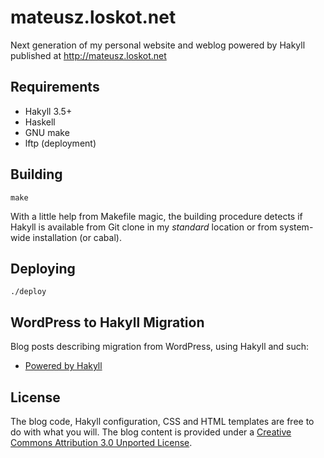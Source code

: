 # mateusz.loskot.net

Next generation of my personal website and weblog powered by Hakyll
published at http://mateusz.loskot.net

## Requirements

* Hakyll 3.5+
* Haskell
* GNU make
* lftp (deployment)

## Building


```
make
```

With a little help from Makefile magic, the building procedure detects
if Hakyll is available from Git clone in my *standard* location or 
from system-wide installation (or cabal).

## Deploying

```
./deploy
```

## WordPress to Hakyll Migration

Blog posts describing migration from WordPress, using Hakyll and such:

* [Powered by Hakyll](http://mateusz.loskot.net/posts/2012/12/03/powered-by-hakyll.html)

## License

The blog code, Hakyll configuration, CSS and HTML templates are free to do with what you will.
The blog content is provided under a [Creative Commons Attribution 3.0 Unported License](http://creativecommons.org/licenses/by/3.0/).
